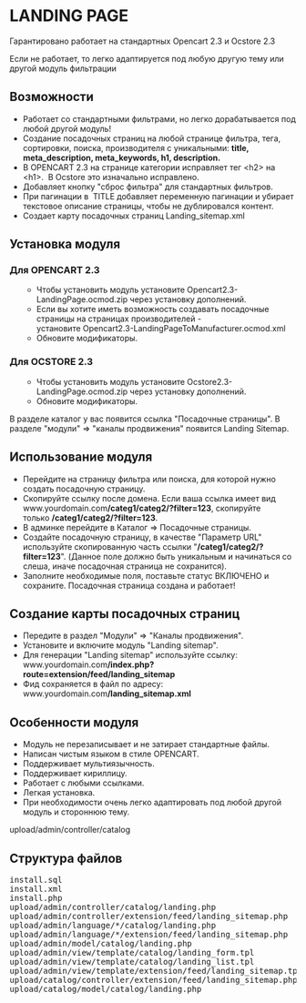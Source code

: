 <h1>LANDING PAGE</h1>
<p>Гарантировано работает на стандартных Opencart 2.3 и Ocstore 2.3</p>
<p>Если не работает, то легко адаптируется под любую другую тему или другой модуль фильтрации</p>
<h2>Возможности</h2>
<ul>
	<li>Работает со стандартными фильтрами, но легко дорабатывается под любой другой модуль!</li>
	<li>Создание посадочных страниц на любой странице фильтра, тега, сортировки, поиска, производителя с уникальными: <strong>title, meta_description, meta_keywords, h1, description.</strong></li>
	<li>В OPENCART 2.3 на странице категории исправляет тег &lt;h2&gt; на &lt;h1&gt;.&nbsp; В Ocstore это изначально исправлено.</li>
	<li>Добавляет кнопку "сброс фильтра" для стандартных фильтров.</li>
	<li>При пагинации в&nbsp; TITLE добавляет переменную пагинации и убирает текстовое описание страницы, чтобы не дублировался контент.</li>
	<li>Создает карту посадочных страниц Landing_sitemap.xml</li>
</ul>
<h2>Установка модуля</h2>
<h3>Для OPENCART 2.3</h3>
<ul>
	<ul>
		<li>Чтобы установить модуль установите Opencart2.3-LandingPage.ocmod.zip через установку дополнений.</li>
		<li>Если вы хотите иметь возможность создавать посадочные страницы на страницах производителей - установите&nbsp;Opencart2.3-LandingPageToManufacturer.ocmod.xml</li>
		<li>Обновите модификаторы.</li>
	</ul>
</ul>
<h3>Для OCSTORE 2.3</h3>
<ul>
	<ul>
		<li>Чтобы установить модуль установите Ocstore2.3-LandingPage.ocmod.zip через установку дополнений.</li>
		<li>Обновите модификаторы.</li>
	</ul>
</ul>
<p>В разделе каталог у вас появится ссылка "Посадочные страницы". В разделе "модули" =&gt; "каналы продвижения" появится Landing Sitemap.</p>
<h2>Использование модуля</h2>
<ul>
	<li>Перейдите на страницу фильтра или поиска, для которой нужно создать посадочную страницу.</li>
	<li>Скопируйте ссылку после домена. Если ваша ссылка имеет вид www.yourdomain.com<strong>/categ1/categ2/?filter=123</strong>,&nbsp;скопируйте только&nbsp;<strong>/categ1/categ2/?filter=123</strong>.</li>
	<li>В админке перейдите в Каталог =&gt; Посадочные страницы.</li>
	<li>Создайте посадочную страницу, в качестве "Параметр URL" используйте скопированную часть ссылки "<strong>/categ1/categ2/?filter=123</strong>". (Данное поле должно быть уникальным и начинаться со слеша, иначе посадочная страница не сохранится).</li>
	<li>Заполните необходимые поля, поставьте статус ВКЛЮЧЕНО и сохраните. Посадочная страница создана и работает!</li>
</ul>
<h2>Создание карты посадочных страниц</h2>
<ul>
	<li>Передите в раздел "Модули" =&gt; "Каналы продвижения".</li>
	<li>Установите и включите модуль "Landing sitemap".</li>
	<li>Для генерации "Landing sitemap" используйте ссылку: www.yourdomain.com<strong>/index.php?route=extension/feed/landing_sitemap</strong></li>
	<li>Фид сохраняется в файл по адресу: www.yourdomain.com<strong>/landing_sitemap.xml</strong></li>
</ul>
<h2>Особенности модуля</h2>
<ul>
	<li>Модуль не перезаписывает и не затирает стандартные файлы.</li>
	<li>Написан чистым языком в стиле OPENCART.</li>
	<li>Поддерживает мультиязычность.</li>
	<li>Поддерживает кириллицу.</li>
	<li>Работает с любыми ссылками.</li>
	<li>Легкая установка.</li>
	<li>При необходимости очень легко адаптировать под любой другой модуль и стороннюю тему.</li>
</ul>
<p>upload/admin/controller/catalog</p>
<h2>Структура файлов</h2>
<pre>install.sql&nbsp;&nbsp;&nbsp;&nbsp;&nbsp;&nbsp;&nbsp;&nbsp;&nbsp;&nbsp;&nbsp;&nbsp;&nbsp;&nbsp;&nbsp;&nbsp;&nbsp;&nbsp;&nbsp;&nbsp;&nbsp;&nbsp;&nbsp;&nbsp;&nbsp;&nbsp;&nbsp;&nbsp;&nbsp;&nbsp;&nbsp;&nbsp;&nbsp;&nbsp;&nbsp;&nbsp;&nbsp;&nbsp;&nbsp;&nbsp;&nbsp;&nbsp;&nbsp;&nbsp;&nbsp;&nbsp;&nbsp;&nbsp;&nbsp;&nbsp;&nbsp;&nbsp;&nbsp;&nbsp;&nbsp;// Установщик таблиц в БД
install.xml&nbsp;&nbsp;&nbsp;&nbsp;&nbsp;&nbsp;&nbsp;&nbsp;&nbsp;&nbsp;&nbsp;&nbsp;&nbsp;&nbsp;&nbsp;&nbsp;&nbsp;&nbsp;&nbsp;&nbsp;&nbsp;&nbsp;&nbsp;&nbsp;&nbsp;&nbsp;&nbsp;&nbsp;&nbsp;&nbsp;&nbsp;&nbsp;&nbsp;&nbsp;&nbsp;&nbsp;&nbsp;&nbsp;&nbsp;&nbsp;&nbsp;&nbsp;&nbsp;&nbsp;&nbsp;&nbsp;&nbsp;&nbsp;&nbsp;&nbsp;&nbsp;&nbsp;&nbsp;&nbsp;&nbsp;// Ocmod модификатор стандартных файлов
install.php&nbsp;&nbsp;&nbsp;&nbsp;&nbsp;&nbsp;&nbsp;&nbsp;&nbsp;&nbsp;&nbsp;&nbsp;&nbsp;&nbsp;&nbsp;&nbsp;&nbsp;&nbsp;&nbsp;&nbsp;&nbsp;&nbsp;&nbsp;&nbsp;&nbsp;&nbsp;&nbsp;&nbsp;&nbsp;&nbsp;&nbsp;&nbsp;&nbsp;&nbsp;&nbsp;&nbsp;&nbsp;&nbsp;&nbsp;&nbsp;&nbsp;&nbsp;&nbsp;&nbsp;&nbsp;&nbsp;&nbsp;&nbsp;&nbsp;&nbsp;&nbsp;&nbsp;&nbsp;&nbsp;&nbsp;// Устанавливает права на просмотр и редактирование модуля
upload/admin/controller/catalog/landing.php&nbsp;&nbsp;&nbsp;&nbsp;&nbsp;&nbsp;&nbsp;&nbsp;&nbsp;&nbsp;&nbsp;&nbsp;&nbsp;&nbsp;&nbsp;&nbsp;&nbsp;&nbsp;&nbsp;&nbsp;&nbsp;&nbsp;&nbsp;// Админ.часть контроллер посадочных страниц. Методы: add, edit, copy, delete, getForm, getList, valid
upload/admin/controller/extension/feed/landing_sitemap.php&nbsp;&nbsp;&nbsp;&nbsp;&nbsp;&nbsp;&nbsp;&nbsp;// Админ.часть контроллер карты посадочных страниц
upload/admin/language/*/catalog/landing.php&nbsp;&nbsp;&nbsp;&nbsp;&nbsp;&nbsp;&nbsp;&nbsp;&nbsp;&nbsp;&nbsp;&nbsp;&nbsp;&nbsp;&nbsp;&nbsp;&nbsp;&nbsp;&nbsp;&nbsp;&nbsp;&nbsp;&nbsp;//&nbsp;Админ.часть языковые файлы посадочных страниц
upload/admin/language/*/extension/feed/landing_sitemap.php&nbsp;&nbsp;&nbsp;&nbsp;&nbsp;&nbsp; &nbsp;// Админ.часть языковые файлы карты посадочных страниц
upload/admin/model/catalog/landing.php&nbsp;&nbsp;&nbsp;&nbsp;&nbsp;&nbsp;&nbsp;&nbsp;&nbsp;&nbsp;&nbsp;&nbsp;&nbsp;&nbsp;&nbsp;&nbsp;&nbsp;&nbsp;&nbsp;&nbsp;&nbsp;&nbsp;&nbsp;&nbsp;&nbsp;&nbsp;&nbsp;&nbsp;// Админ.часть модель посадочных страниц, содержит обращения к БД
upload/admin/view/template/catalog/landing_form.tpl&nbsp;&nbsp;&nbsp;&nbsp;&nbsp;&nbsp;&nbsp;&nbsp;&nbsp;&nbsp;&nbsp;&nbsp;&nbsp;&nbsp;&nbsp;// Админ.часть фронт формы модуля посадочных страниц
upload/admin/view/template/catalog/landing_list.tpl&nbsp;&nbsp;&nbsp;&nbsp;&nbsp;&nbsp;&nbsp;&nbsp;&nbsp;&nbsp;&nbsp;&nbsp;&nbsp;&nbsp;&nbsp;// Админ.часть фронт формирования списка посадочных страниц
upload/admin/view/template/extension/feed/landing_sitemap.tpl&nbsp;&nbsp;&nbsp;&nbsp;&nbsp;// Админ.часть фронт карты посадочных страниц
upload/catalog/controller/extension/feed/landing_sitemap.php&nbsp;&nbsp;&nbsp;&nbsp;&nbsp;&nbsp;// Контроллер генератора карты посадочных страниц
upload/catalog/model/catalog/landing.php&nbsp;&nbsp;&nbsp;&nbsp;&nbsp;&nbsp;&nbsp;&nbsp;&nbsp;&nbsp;&nbsp;&nbsp;&nbsp;&nbsp;&nbsp;&nbsp;&nbsp;&nbsp;&nbsp;&nbsp;&nbsp;&nbsp;&nbsp;&nbsp;&nbsp;&nbsp;// Модель генератора карты посадочных страниц - обращения к БД
</pre>
